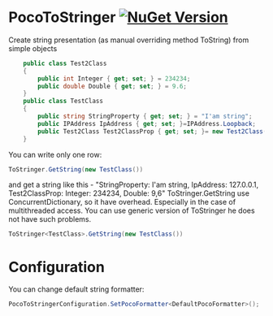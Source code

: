 # PocoToStringer [![NuGet Version](https://img.shields.io/nuget/v/PocoToStringer.svg?style=flat)](https://www.nuget.org/packages/PocoToStringer/)
  Create string presentation (as manual overriding method ToString) from simple objects

```csharp
    public class Test2Class
    {
        public int Integer { get; set; } = 234234;
        public double Double { get; set; } = 9.6;
    }
    public class TestClass
    {
        public string StringProperty { get; set; } = "I'am string";
        public IPAddress IpAddress { get; set; }=IPAddress.Loopback;
        public Test2Class Test2ClassProp { get; set; }= new Test2Class();
    }
```
  You can write only one row:
```csharp
ToStringer.GetString(new TestClass())
```
  and get a string like this -
"StringProperty: I'am string, IpAddress: 127.0.0.1, Test2ClassProp: Integer: 234234, Double: 9,6"
ToStringer.GetString use ConcurrentDictionary, so it have overhead. Especially in the case of multithreaded access.
You can use generic version of ToStringer he does not have such problems.
```csharp
ToStringer<TestClass>.GetString(new TestClass())
```
# Configuration
 You can change default string formatter:
 ```csharp
 PocoToStringerConfiguration.SetPocoFormatter<DefaultPocoFormatter>();
```
